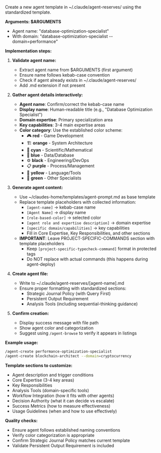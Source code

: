 Create a new agent template in ~/.claude/agent-reserves/ using the standardized template.

**Arguments: $ARGUMENTS**
- Agent name: "database-optimization-specialist"
- With domain: "database-optimization-specialist --domain=performance"

**Implementation steps:**
1. **Validate agent name:**
   - Extract agent name from $ARGUMENTS (first argument)
   - Ensure name follows kebab-case convention
   - Check if agent already exists in ~/.claude/agent-reserves/
   - Add .md extension if not present

2. **Gather agent details interactively:**
   - **Agent name**: Confirm/correct the kebab-case name
   - **Display name**: Human-readable title (e.g., "Database Optimization Specialist")
   - **Domain expertise**: Primary specialization area
   - **Key capabilities**: 3-4 main expertise areas  
   - **Color category**: Use the established color scheme:
     - 🎮 **red** - Game Development
     - 🏗️ **orange** - System Architecture
     - 🔬 **cyan** - Scientific/Mathematical
     - 💾 **blue** - Data/Database
     - ⚙️ **black** - Engineering/DevOps
     - 📋 **purple** - Process/Management
     - 🔧 **yellow** - Language/Tools
     - 📝 **green** - Other Specialists

3. **Generate agent content:**
   - Use ~/claudes-home/templates/agent-prompt.md as base template
   - Replace template placeholders with collected information:
     - `[agent-name]` → kebab-case name
     - `[Agent Name]` → display name
     - `[role-based-color]` → selected color
     - `[agent role and expertise description]` → domain expertise
     - `[specific domain/capabilities]` → key capabilities
     - Fill in Core Expertise, Key Responsibilities, and other sections
   - **IMPORTANT**: Leave PROJECT-SPECIFIC-COMMANDS section with template placeholders
     - Keep `[project-specific-typecheck-command]` format in protected tags
     - Do NOT replace with actual commands (this happens during agent-deploy)

4. **Create agent file:**
   - Write to ~/.claude/agent-reserves/[agent-name].md
   - Ensure proper formatting with standardized sections:
     - Strategic Journal Policy (with Query First)
     - Persistent Output Requirement
     - Analysis Tools (including sequential-thinking guidance)

5. **Confirm creation:**
   - Display success message with file path
   - Show agent color and categorization
   - Suggest using `/agent-browse` to verify it appears in listings

**Example usage:**
```bash
/agent-create performance-optimization-specialist
/agent-create blockchain-architect --domain=cryptocurrency
```

**Template sections to customize:**
- Agent description and trigger conditions
- Core Expertise (3-4 key areas)
- Key Responsibilities 
- Analysis Tools (domain-specific tools)
- Workflow Integration (how it fits with other agents)
- Decision Authority (what it can decide vs escalate)
- Success Metrics (how to measure effectiveness)
- Usage Guidelines (when and how to use effectively)

**Quality checks:**
- Ensure agent follows established naming conventions
- Verify color categorization is appropriate
- Confirm Strategic Journal Policy matches current template
- Validate Persistent Output Requirement is included